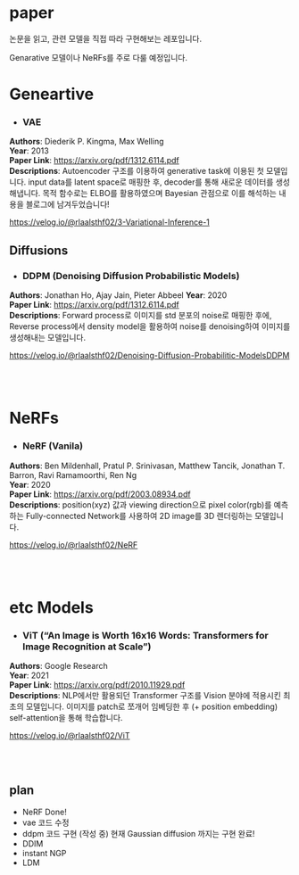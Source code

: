 # paper

논문을 읽고, 관련 모델을 직접 따라 구현해보는 레포입니다.   

Genarative 모델이나 NeRFs를 주로 다룰 예정입니다.


# Geneartive

* ### VAE
**Authors**: Diederik P. Kingma, Max Welling   
**Year**: 2013   
**Paper Link**: https://arxiv.org/pdf/1312.6114.pdf   
**Descriptions**: Autoencoder 구조를 이용하여 generative task에 이용된 첫 모델입니다. input data를 latent space로 매핑한 후, decoder를 통해 새로운 데이터를 생성해냅니다. 목적 함수로는 ELBO를 활용하였으며 Bayesian 관점으로 이를 해석하는 내용을 블로그에 남겨두었습니다! 

https://velog.io/@rlaalsthf02/3-Variational-Inference-1


## Diffusions

* ### DDPM (Denoising Diffusion Probabilistic Models)
**Authors**: Jonathan Ho, Ajay Jain, Pieter Abbeel 
**Year**: 2020    
**Paper Link**: [https://arxiv.org/pdf/1312.6114.pdf   ](https://arxiv.org/pdf/2006.11239.pdf)   
**Descriptions**: Forward process로 이미지를 std 분포의 noise로 매핑한 후에, Reverse process에서 density model을 활용하여 noise를 denoising하여 이미지를 생성해내는 모델입니다.   

https://velog.io/@rlaalsthf02/Denoising-Diffusion-Probabilitic-ModelsDDPM

<br>
<br/>

# NeRFs

* ### NeRF (Vanila)
**Authors**: Ben Mildenhall, Pratul P. Srinivasan, Matthew Tancik, Jonathan T. Barron, Ravi Ramamoorthi, Ren Ng   
**Year**: 2020   
**Paper Link**: https://arxiv.org/pdf/2003.08934.pdf   
**Descriptions**: position(xyz) 값과 viewing direction으로 pixel color(rgb)를 예측하는 Fully-connected Network를 사용하여 2D image를 3D 렌더링하는 모델입니다.

https://velog.io/@rlaalsthf02/NeRF

<br>
<br/>

# etc Models

* ### ViT (“An Image is Worth 16x16 Words: Transformers for Image Recognition at Scale”)
**Authors**: Google Research  
**Year**: 2021   
**Paper Link**: https://arxiv.org/pdf/2010.11929.pdf  
**Descriptions**: NLP에서만 활용되던 Transformer 구조를 Vision 분야에 적용시킨 최초의 모델입니다. 이미지를 patch로 쪼개어 임베딩한 후 (+ position embedding) self-attention을 통해 학습합니다.

https://velog.io/@rlaalsthf02/ViT


<br>
<br/>

## plan
* NeRF Done!
* vae 코드 수정
* ddpm 코드 구현 (작성 중) 현재 Gaussian diffusion 까지는 구현 완료!
* DDIM
* instant NGP
* LDM